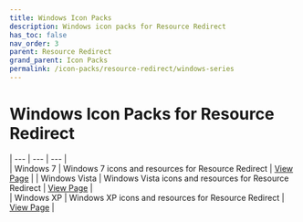 ```yaml
---
title: Windows Icon Packs
description: Windows icon packs for Resource Redirect
has_toc: false
nav_order: 3
parent: Resource Redirect
grand_parent: Icon Packs
permalink: /icon-packs/resource-redirect/windows-series
---
```


Windows Icon Packs for Resource Redirect
===========================

| --- | --- | --- |  
| Windows 7 | Windows 7 icons and resources for Resource Redirect | [View Page][Windows7] | 
| Windows Vista | Windows Vista icons and resources for Resource Redirect | [View Page][WindowsVista] |  
| Windows XP | Windows XP icons and resources for Resource Redirect | [View Page][WindowsXP] |  

<!-- ///////////////////////////////////////////////////////////////////////////////////////////////////////////////////////////////////////////////////// -->

[Windows7]: /icon-packs/resource-redirect/windows-series/windows-7
[WindowsVista]: /icon-packs/resource-redirect/windows-series/windows-vista
[WindowsXP]: /icon-packs/resource-redirect/windows-series/windows-xp

<!-- ////////////////////////////////////////////////////////////////////////////////////////////////////////////////////// -->

[WIP]: /WIP

<!-- ////////////////////////////////////////////////////////////////////////////////////////////////////////////////////// -->
